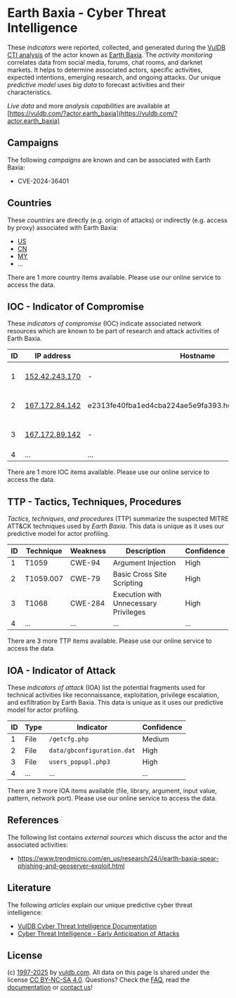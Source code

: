 # Earth Baxia - Cyber Threat Intelligence

These _indicators_ were reported, collected, and generated during the [VulDB CTI analysis](https://vuldb.com/?kb.cti) of the actor known as [Earth Baxia](https://vuldb.com/?actor.earth_baxia). The _activity monitoring_ correlates data from social media, forums, chat rooms, and darknet markets. It helps to determine associated actors, specific activities, expected intentions, emerging research, and ongoing attacks. Our unique _predictive model_ uses _big data_ to forecast activities and their characteristics.

_Live data_ and more _analysis capabilities_ are available at [https://vuldb.com/?actor.earth_baxia](https://vuldb.com/?actor.earth_baxia)

## Campaigns

The following _campaigns_ are known and can be associated with Earth Baxia:

* CVE-2024-36401

## Countries

These _countries_ are directly (e.g. origin of attacks) or indirectly (e.g. access by proxy) associated with Earth Baxia:

* [US](https://vuldb.com/?country.us)
* [CN](https://vuldb.com/?country.cn)
* [MY](https://vuldb.com/?country.my)
* ...

There are 1 more country items available. Please use our online service to access the data.

## IOC - Indicator of Compromise

These _indicators of compromise_ (IOC) indicate associated network resources which are known to be part of research and attack activities of Earth Baxia.

ID | IP address | Hostname | Campaign | Confidence
-- | ---------- | -------- | -------- | ----------
1 | [152.42.243.170](https://vuldb.com/?ip.152.42.243.170) | - | CVE-2024-36401 | High
2 | [167.172.84.142](https://vuldb.com/?ip.167.172.84.142) | e2313fe40fba1ed4cba224ae5e9fa393.hostedonsporestack.com | CVE-2024-36401 | High
3 | [167.172.89.142](https://vuldb.com/?ip.167.172.89.142) | - | CVE-2024-36401 | High
4 | ... | ... | ... | ...

There are 1 more IOC items available. Please use our online service to access the data.

## TTP - Tactics, Techniques, Procedures

_Tactics, techniques, and procedures_ (TTP) summarize the suspected MITRE ATT&CK techniques used by _Earth Baxia_. This data is unique as it uses our predictive model for actor profiling.

ID | Technique | Weakness | Description | Confidence
-- | --------- | -------- | ----------- | ----------
1 | T1059 | CWE-94 | Argument Injection | High
2 | T1059.007 | CWE-79 | Basic Cross Site Scripting | High
3 | T1068 | CWE-284 | Execution with Unnecessary Privileges | High
4 | ... | ... | ... | ...

There are 3 more TTP items available. Please use our online service to access the data.

## IOA - Indicator of Attack

These _indicators of attack_ (IOA) list the potential fragments used for technical activities like reconnaissance, exploitation, privilege escalation, and exfiltration by Earth Baxia. This data is unique as it uses our predictive model for actor profiling.

ID | Type | Indicator | Confidence
-- | ---- | --------- | ----------
1 | File | `/getcfg.php` | Medium
2 | File | `data/gbconfiguration.dat` | High
3 | File | `users_popupl.php3` | High
4 | ... | ... | ...

There are 3 more IOA items available (file, library, argument, input value, pattern, network port). Please use our online service to access the data.

## References

The following list contains _external sources_ which discuss the actor and the associated activities:

* https://www.trendmicro.com/en_us/research/24/i/earth-baxia-spear-phishing-and-geoserver-exploit.html

## Literature

The following _articles_ explain our unique predictive cyber threat intelligence:

* [VulDB Cyber Threat Intelligence Documentation](https://vuldb.com/?kb.cti)
* [Cyber Threat Intelligence - Early Anticipation of Attacks](https://www.scip.ch/en/?labs.20201022)

## License

(c) [1997-2025](https://vuldb.com/?kb.changelog) by [vuldb.com](https://vuldb.com/?kb.about). All data on this page is shared under the license [CC BY-NC-SA 4.0](https://creativecommons.org/licenses/by-nc-sa/4.0/). Questions? Check the [FAQ](https://vuldb.com/?kb.faq), read the [documentation](https://vuldb.com/?kb) or [contact us](https://vuldb.com/?contact)!
